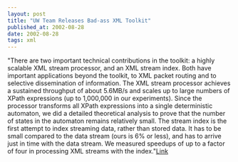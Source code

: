 ```yaml
---
layout: post
title: "UW Team Releases Bad-ass XML Toolkit"
published_at: 2002-08-28
date: 2002-08-28
tags: xml
---
```


"There are two important technical contributions in the toolkit: a highly scalable XML stream processor, and an XML stream index. Both have important applications beyond the toolkit, to XML packet routing and to selective dissemination of information. The XML stream processor achieves a sustained throughput of about 5.6MB/s and scales up to large numbers of XPath expressions (up to 1,000,000 in our experiments). Since the processor transforms all XPath expressions into a single deterministic automaton, we did a detailed theoretical analysis to prove that the number of states in the automaton remains relatively small. The stream index is the first attempt to index streaming data, rather than stored data. It has to be small compared to the data stream (ours is 6% or less), and has to arrive just in time with the data stream. We measured speedups of up to a factor of four in processing XML streams with the index."[Link](http://www.cs.washington.edu/homes/suciu/XMLTK/)  